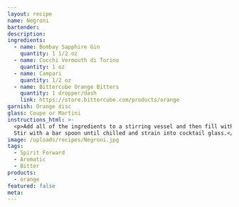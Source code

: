 ```yaml
---
layout: recipe
name: Negroni
bartender:
description:
ingredients:
  - name: Bombay Sapphire Gin
    quantity: 1 1/2 oz
  - name: Cocchi Vermouth di Torino
    quantity: 1 oz
  - name: Campari
    quantity: 1/2 oz
  - name: Bittercube Orange Bitters
    quantity: 1 dropper/dash
    link: https://store.bittercube.com/products/orange
garnish: Orange disc
glass: Coupe or Martini
instructions_html: >-
  <p>Add all of the ingredients to a stirring vessel and then fill with ice.
  Stir with a bar spoon until chilled and strain into cocktail glass.</p>
image: /uploads/recipes/Negroni.jpg
tags:
  - Spirit Forward
  - Aromatic
  - Bitter
products:
  - orange
featured: false
meta:
---
```



